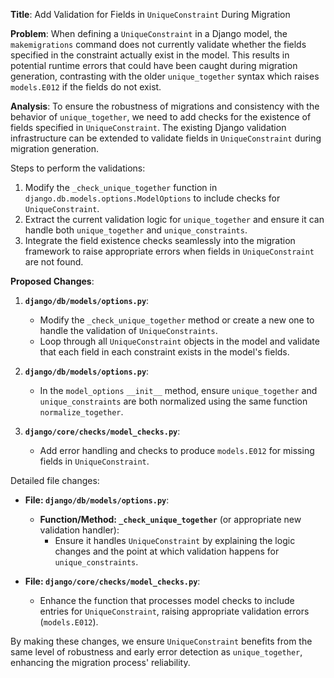 **Title**: Add Validation for Fields in `UniqueConstraint` During Migration

**Problem**: 
When defining a `UniqueConstraint` in a Django model, the `makemigrations` command does not currently validate whether the fields specified in the constraint actually exist in the model. This results in potential runtime errors that could have been caught during migration generation, contrasting with the older `unique_together` syntax which raises `models.E012` if the fields do not exist.

**Analysis**:
To ensure the robustness of migrations and consistency with the behavior of `unique_together`, we need to add checks for the existence of fields specified in `UniqueConstraint`. The existing Django validation infrastructure can be extended to validate fields in `UniqueConstraint` during migration generation.

Steps to perform the validations:
1. Modify the `_check_unique_together` function in `django.db.models.options.ModelOptions` to include checks for `UniqueConstraint`.
2. Extract the current validation logic for `unique_together` and ensure it can handle both `unique_together` and `unique_constraints`.
3. Integrate the field existence checks seamlessly into the migration framework to raise appropriate errors when fields in `UniqueConstraint` are not found.

**Proposed Changes**:
1. **`django/db/models/options.py`**:
   - Modify the `_check_unique_together` method or create a new one to handle the validation of `UniqueConstraints`.
   - Loop through all `UniqueConstraint` objects in the model and validate that each field in each constraint exists in the model's fields.

2. **`django/db/models/options.py`**:
   - In the `model_options` `__init__` method, ensure `unique_together` and `unique_constraints` are both normalized using the same function `normalize_together`.

3. **`django/core/checks/model_checks.py`**:
   - Add error handling and checks to produce `models.E012` for missing fields in `UniqueConstraint`.

Detailed file changes:

- **File: `django/db/models/options.py`**:
  - **Function/Method: `_check_unique_together`** (or appropriate new validation handler):
    - Ensure it handles `UniqueConstraint` by explaining the logic changes and the point at which validation happens for `unique_constraints`.

- **File: `django/core/checks/model_checks.py`**:
  - Enhance the function that processes model checks to include entries for `UniqueConstraint`, raising appropriate validation errors (`models.E012`).

By making these changes, we ensure `UniqueConstraint` benefits from the same level of robustness and early error detection as `unique_together`, enhancing the migration process' reliability.